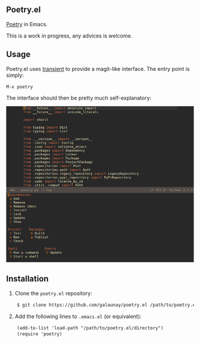 ## Poetry.el

 [Poetry](https://poetry.eustace.io/) in Emacs.
 
 This is a work in progress, any advices is welcome.
 

## Usage

Poetry.el uses [transient](https://github.com/magit/transient) to provide a magit-like interface.
The entry point is simply:
``` 
M-x poetry
```
The interface should then be pretty much self-explanatory:

<img src="doc/screenshot1.png" alt="screenshot" width="600"/>


## Installation

  1. Clone the `poetry.el` repository:

```bash
    $ git clone https://github.com/galaunay/poetry.el /path/to/poetry.el/directory
```

  2. Add the following lines to `.emacs.el` (or equivalent):

```elisp
    (add-to-list 'load-path "/path/to/poetry.el/directory")
    (require 'poetry)
```
